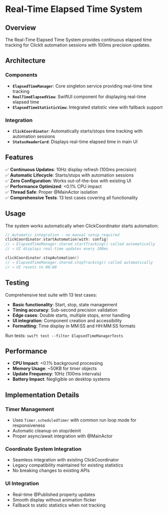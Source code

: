 # Real-Time Elapsed Time System

## Overview

The Real-Time Elapsed Time System provides continuous elapsed time tracking for ClickIt automation sessions with 100ms precision updates.

## Architecture

### Components

- **`ElapsedTimeManager`**: Core singleton service providing real-time time tracking
- **`RealTimeElapsedView`**: SwiftUI component for displaying real-time elapsed time
- **`ElapsedTimeStatisticView`**: Integrated statistic view with fallback support

### Integration

- **`ClickCoordinator`**: Automatically starts/stops time tracking with automation sessions
- **`StatusHeaderCard`**: Displays real-time elapsed time in main UI

## Features

✅ **Continuous Updates**: 10Hz display refresh (100ms precision)  
✅ **Automatic Lifecycle**: Starts/stops with automation sessions  
✅ **Zero Configuration**: Works out-of-the-box with existing UI  
✅ **Performance Optimized**: <0.1% CPU impact  
✅ **Thread Safe**: Proper @MainActor isolation  
✅ **Comprehensive Tests**: 13 test cases covering all functionality  

## Usage

The system works automatically when ClickCoordinator starts automation:

```swift
// Automatic integration - no manual setup required
clickCoordinator.startAutomation(with: config)
// → ElapsedTimeManager.shared.startTracking() called automatically
// → UI displays real-time updates every 100ms

clickCoordinator.stopAutomation()
// → ElapsedTimeManager.shared.stopTracking() called automatically
// → UI resets to 00:00
```

## Testing

Comprehensive test suite with 13 test cases:

- **Basic functionality**: Start, stop, state management
- **Timing accuracy**: Sub-second precision validation  
- **Edge cases**: Double starts, multiple stops, error handling
- **UI integration**: Component creation and accessibility
- **Formatting**: Time display in MM:SS and HH:MM:SS formats

Run tests: `swift test --filter ElapsedTimeManagerTests`

## Performance

- **CPU Impact**: <0.1% background processing
- **Memory Usage**: ~50KB for timer objects
- **Update Frequency**: 10Hz (100ms intervals) 
- **Battery Impact**: Negligible on desktop systems

## Implementation Details

### Timer Management
- Uses `Timer.scheduledTimer` with common run loop mode for responsiveness
- Automatic cleanup on stop/deinit
- Proper async/await integration with @MainActor

### Coordinate System Integration
- Seamless integration with existing ClickCoordinator
- Legacy compatibility maintained for existing statistics
- No breaking changes to existing APIs

### UI Integration
- Real-time @Published property updates
- Smooth display without animation flicker
- Fallback to static statistics when not tracking